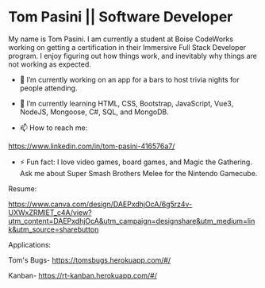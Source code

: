 <!DOCTYPE html>
<html>
<head>
<title>Tom Pasini</title>
</head>
<body>

<h1>Tom Pasini || Software Developer</h1>

</body>
</html>



My name is Tom Pasini. I am currently a student at Boise CodeWorks working on getting a certification in their Immersive Full Stack Developer program. I enjoy figuring out how things work, and inevitably why things are not working as expected.



- 🔭 I’m currently working on an app for a bars to host trivia nights for people attending.

- 🌱 I’m currently learning HTML, CSS, Bootstrap, JavaScript, Vue3, NodeJS, Mongoose, C#, SQL, and MongoDB.

- 📫 How to reach me:

https://www.linkedin.com/in/tom-pasini-416576a7/

- ⚡ Fun fact:
I love video games, board games, and Magic the Gathering. Ask me about Super Smash Brothers Melee for the Nintendo Gamecube.


Resume:

https://www.canva.com/design/DAEPxdhjOcA/6g5rz4v-UXWxZRMlET_c4A/view?utm_content=DAEPxdhjOcA&utm_campaign=designshare&utm_medium=link&utm_source=sharebutton

Applications:

Tom's Bugs- https://tomsbugs.herokuapp.com/#/

Kanban- https://rt-kanban.herokuapp.com/#/


<!--
**tompasini/tompasini** is a ✨ _special_ ✨ repository because its `README.md` (this file) appears on your GitHub profile.

Here are some ideas to get you started:

- 🔭 I’m currently working on ...
- 🌱 I’m currently learning ...
- 👯 I’m looking to collaborate on ...
- 🤔 I’m looking for help with ...
- 💬 Ask me about ...
- 📫 How to reach me: ...
- 😄 Pronouns: ...
- ⚡ Fun fact: ...
-->
